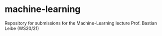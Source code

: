 # machine-learning
Repository for submissions for the Machine-Learning lecture Prof. Bastian Leibe (WS20/21)
